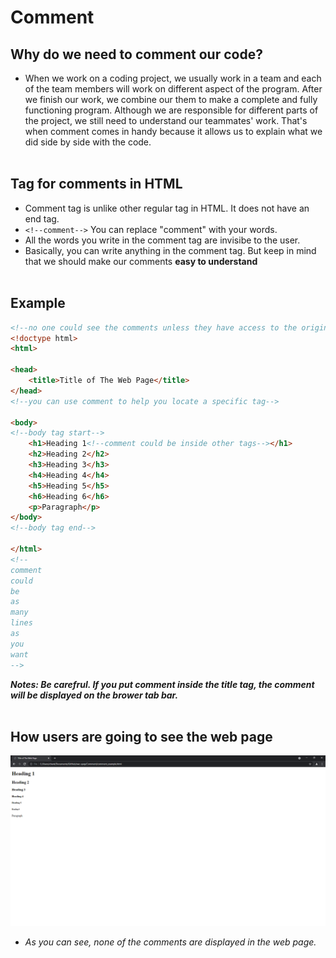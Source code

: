 # Comment

## Why do we need to comment our code?
- When we work on a coding project, we usually work in a team and each of the team members will work on different aspect of the program. After we finish our work, we combine our them to make a complete and fully functioning program. Although we are responsible for different parts of the project, we still need to understand our teammates' work. That's when comment comes in handy because it allows us to explain what we did side by side with the code.
<br><br>

## Tag for comments in HTML
- Comment tag is unlike other regular tag in HTML. It does not have an end tag.
- `<!--comment-->` You can replace "comment" with your words.
- All the words you write in the comment tag are invisibe to the user.
- Basically, you can write anything in the comment tag. But keep in mind that we should make our comments **easy to understand**
<br><br>

## Example
```html
<!--no one could see the comments unless they have access to the original code-->
<!doctype html>
<html>

<head>
    <title>Title of The Web Page</title>
</head>
<!--you can use comment to help you locate a specific tag-->

<body>
<!--body tag start-->
    <h1>Heading 1<!--comment could be inside other tags--></h1>
    <h2>Heading 2</h2>
    <h3>Heading 3</h3>
    <h4>Heading 4</h4>
    <h5>Heading 5</h5>
    <h6>Heading 6</h6>
    <p>Paragraph</p>
</body>
<!--body tag end-->

</html>
<!--
comment
could
be
as
many
lines
as
you
want
-->
```
***Notes: Be carefrul. If you put comment inside the title tag, the comment will be displayed on the brower tab bar.***
<br><br>

## How users are going to see the web page
![image](./comment_example_output.png "output")
- *As you can see, none of the comments are displayed in the web page.*